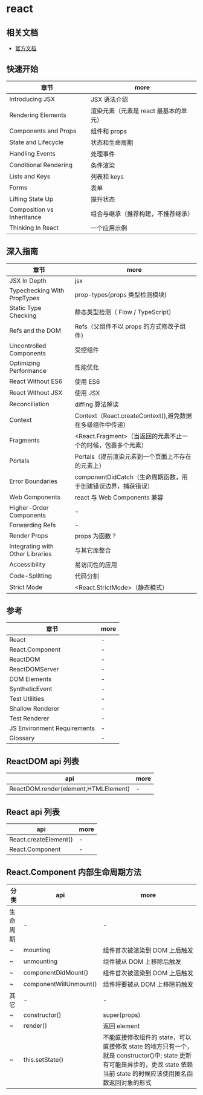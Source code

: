 # react

## 相关文档

* [官方文档](https://reactjs.org/docs/hello-world.html)

## 快速开始

| 章节                       | more                                  |
| -------------------------- | ------------------------------------- |
| Introducing JSX            | JSX 语法介绍                          |
| Rendering Elements         | 渲染元素（元素是 react 最基本的单元） |
| Components and Props       | 组件和 props                          |
| State and Lifecycle        | 状态和生命周期                        |
| Handling Events            | 处理事件                              |
| Conditional Rendering      | 条件渲染                              |
| Lists and Keys             | 列表和 keys                           |
| Forms                      | 表单                                  |
| Lifting State Up           | 提升状态                              |
| Composition vs Inheritance | 组合与继承（推荐构建，不推荐继承）    |
| Thinking In React          | 一个应用示例                          |

## 深入指南

| 章节                             | more                                                          |
| -------------------------------- | ------------------------------------------------------------- |
| JSX In Depth                     | jsx                                                           |
| Typechecking With PropTypes      | prop-types(props 类型检测模块)                                |
| Static Type Checking             | 静态类型检测（ Flow / TypeScript）                            |
| Refs and the DOM                 | Refs（父组件不以 props 的方式修改子组件）                     |
| Uncontrolled Components          | 受控组件                                                      |
| Optimizing Performance           | 性能优化                                                      |
| React Without ES6                | 使用 ES6                                                      |
| React Without JSX                | 使用 JSX                                                      |
| Reconciliation                   | diffing 算法解读                                              |
| Context                          | Context（React.createContext(),避免数据在多级组件中传递）     |
| Fragments                        | <React.Fragment>（当返回的元素不止一个的时候，包裹多个元素）  |
| Portals                          | Portals（提前渲染元素到一个页面上不存在的元素上）             |
| Error Boundaries                 | componentDidCatch（生命周期函数，用于创建错误边界，捕获错误） |
| Web Components                   | react 与 Web Components 兼容                                  |
| Higher-Order Components          | -                                                             |
| Forwarding Refs                  | -                                                             |
| Render Props                     | props 为函数？                                                |
| Integrating with Other Libraries | 与其它库整合                                                  |
| Accessibility                    | 易访问性的应用                                                |
| Code-Splitting                   | 代码分割                                                      |
| Strict Mode                      | <React.StrictMode>（静态模式）                                |

## 参考

| 章节                        | more |
| --------------------------- | ---- |
| React                       | -    |
| React.Component             | -    |
| ReactDOM                    | -    |
| ReactDOMServer              | -    |
| DOM Elements                | -    |
| SyntheticEvent              | -    |
| Test Utilities              | -    |
| Shallow Renderer            | -    |
| Test Renderer               | -    |
| JS Environment Requirements | -    |
| Glossary                    | -    |

## ReactDOM api 列表

| api                                  | more |
| ------------------------------------ | ---- |
| ReactDOM.render(element,HTMLElement) | -    |

## React api 列表

| api                   | more |
| --------------------- | ---- |
| React.createElement() | -    |
| React.Component       | -    |

## React.Component 内部生命周期方法

| 分类     | api                    | more                                                                                                                                                                        |
| -------- | ---------------------- | --------------------------------------------------------------------------------------------------------------------------------------------------------------------------- |
| 生命周期 | -                      | -                                                                                                                                                                           |
| ~        | mounting               | 组件首次被渲染到 DOM 上后触发                                                                                                                                               |
| ~        | unmounting             | 组件被从 DOM 上移除后触发                                                                                                                                                   |
| ~        | componentDidMount()    | 组件首次被渲染到 DOM 上后触发                                                                                                                                               |
| ~        | componentWillUnmount() | 组件将要被从 DOM 上移除前触发                                                                                                                                               |
| 其它     | -                      | -                                                                                                                                                                           |
| ~        | constructor()          | super(props)                                                                                                                                                                |
| ~        | render()               | 返回 element                                                                                                                                                                |
| ~        | this.setState()        | 不能直接修改组件的 state，可以直接修改 state 的地方只有一个，就是 constructor()中; state 更新有可能是异步的，更改 state 依赖当前 state 的时候应该使用匿名函数返回对象的形式 |
